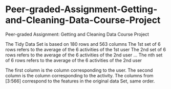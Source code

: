 # Peer-graded-Assignment-Getting-and-Cleaning-Data-Course-Project
Peer-graded Assignment: Getting and Cleaning Data Course Project

The Tidy Data Set is based on 180 rows and 563 columns
The 1st set of 6 rows refers to the average of the 6 activities of the 1st user
The 2nd set of 6 rows refers to the average of the 6 activities of the 2nd user
...
The nth set of 6 rows refers to the average of the 6 activities of the 2nd user

The first   column is the column corresponding to the user.
The second  column is the column corresponding to the activity.
The columns from [3:566] correspond to the features in the original data Set, same order.


